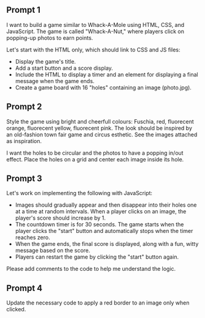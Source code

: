 ## Prompt 1
I want to build a game similar to Whack-A-Mole using HTML, CSS, and JavaScript. 
The game is called "Whack-A-Nut," where players click on popping-up photos to earn points. 

Let's start with the HTML only, which should link to CSS and JS files:
* Display the game's title.
* Add a start button and a score display.
* Include the HTML to display a timer and an element for displaying
  a final message when the game ends.
* Create a game board with 16 "holes" containing an image (photo.jpg).

## Prompt 2
Style the game using bright and cheerfull colours: Fuschia, red, fluorecent orange, fluorecent yellow, fluorecent pink. The look should be inspired by an old-fashion town fair game and circus esthetic. See the images attached as inspiration.

I want the holes to be circular and the photos to have a popping in/out effect.
Place the holes on a grid and center each image inside its hole.

## Prompt 3
Let's work on implementing the following with JavaScript:
* Images should gradually appear and then disappear into
  their holes one at a time at random intervals. When a player 
  clicks on an image, the player's score should increase by 1.
* The countdown timer is for 30 seconds. The game starts
  when the player clicks the "start" button and automatically
  stops when the timer reaches zero.
* When the game ends, the final score is displayed, 
  along with a fun, witty message based on the score.
* Players can restart the game by clicking the "start" button again.

Please add comments to the code to help me understand the logic.

## Prompt 4
Update the necessary code to apply a red border to an image only when clicked.